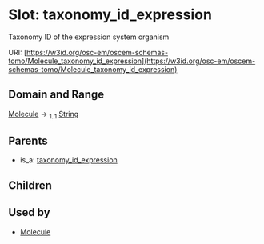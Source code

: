 
# Slot: taxonomy_id_expression

Taxonomy ID of the expression system organism

URI: [https://w3id.org/osc-em/oscem-schemas-tomo/Molecule_taxonomy_id_expression](https://w3id.org/osc-em/oscem-schemas-tomo/Molecule_taxonomy_id_expression)


## Domain and Range

[Molecule](Molecule.md) &#8594;  <sub>1..1</sub> [String](types/String.md)

## Parents

 *  is_a: [taxonomy_id_expression](taxonomy_id_expression.md)

## Children


## Used by

 * [Molecule](Molecule.md)
